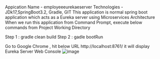 Appication Name - employeeeurekaeserver
Technologies - JDk17,SpringBoot3.2, Gradle, GIT
This application is normal spring boot application which acts as a Eureka server using Microservices Architecture
When we run this application from Command Prompt, execute below commands from Project Working Directory

Step 1 : gradle clean build
Step 2 : gadle bootRun

Go to Google Chrome , hit below URL
http://localhost:8761/
it will display Eureka Server Web Console
![image](https://github.com/GirishKumar3763/employeeeurekaserver/assets/65503614/ba91be6b-436b-429f-b2e8-8c6657a466ac)
